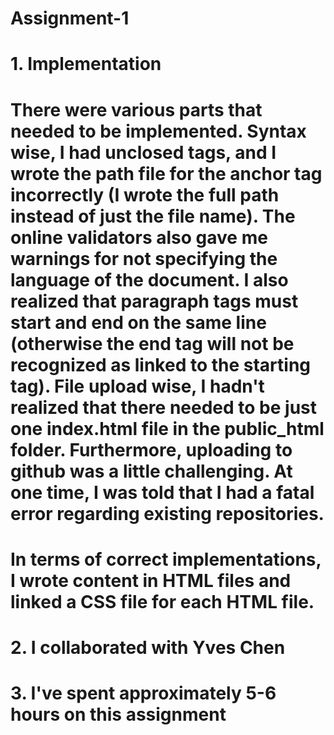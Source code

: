 # Assignment-1
# 1. Implementation
# There were various parts that needed to be implemented. Syntax wise, I had unclosed tags, and I wrote the path file for the anchor tag incorrectly (I wrote the full path instead of just the file name). The online validators also gave me warnings for not specifying the language of the document. I also realized that paragraph tags must start and end on the same line (otherwise the end tag will not be recognized as linked to the starting tag). File upload wise, I hadn't realized that there needed to be just one index.html file in the public_html folder. Furthermore, uploading to github was a little challenging. At one time, I was told that I had a fatal error regarding existing repositories.
# In terms of correct implementations, I wrote content in HTML files and linked a CSS file for each HTML file. 
# 2. I collaborated with Yves Chen
# 3. I've spent approximately 5-6 hours on this assignment



